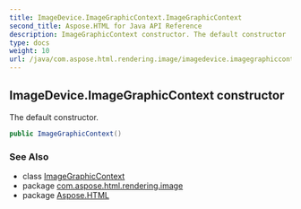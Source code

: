 ```yaml
---
title: ImageDevice.ImageGraphicContext.ImageGraphicContext
second_title: Aspose.HTML for Java API Reference
description: ImageGraphicContext constructor. The default constructor
type: docs
weight: 10
url: /java/com.aspose.html.rendering.image/imagedevice.imagegraphiccontext/imagegraphiccontext/
---
```

## ImageDevice.ImageGraphicContext constructor

The default constructor.

```java
public ImageGraphicContext()
```

### See Also

* class [ImageGraphicContext](../)
* package [com.aspose.html.rendering.image](../../../com.aspose.html.rendering.image/)
* package [Aspose.HTML](../../../)
